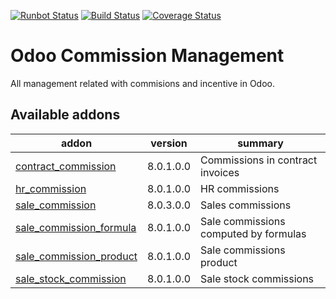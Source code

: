 [![Runbot Status](https://runbot.odoo-community.org/runbot/badge/flat/165/8.0.svg)](https://runbot.odoo-community.org/runbot/repo/github-com-oca-commission-165)
[![Build Status](https://travis-ci.org/OCA/commission.svg?branch=8.0)](https://travis-ci.org/OCA/commission)
[![Coverage Status](https://coveralls.io/repos/OCA/commission/badge.png?branch=8.0)](https://coveralls.io/r/OCA/commission?branch=8.0)

Odoo Commission Management
==========================

All management related with commisions and incentive in Odoo.

[//]: # (addons)
Available addons
----------------
addon | version | summary
--- | --- | ---
[contract_commission](contract_commission/) | 8.0.1.0.0 | Commissions in contract invoices
[hr_commission](hr_commission/) | 8.0.1.0.0 | HR commissions
[sale_commission](sale_commission/) | 8.0.3.0.0 | Sales commissions
[sale_commission_formula](sale_commission_formula/) | 8.0.1.0.0 | Sale commissions computed by formulas
[sale_commission_product](sale_commission_product/) | 8.0.1.0.0 | Sale commissions product
[sale_stock_commission](sale_stock_commission/) | 8.0.1.0.0 | Sale stock commissions

[//]: # (end addons)
